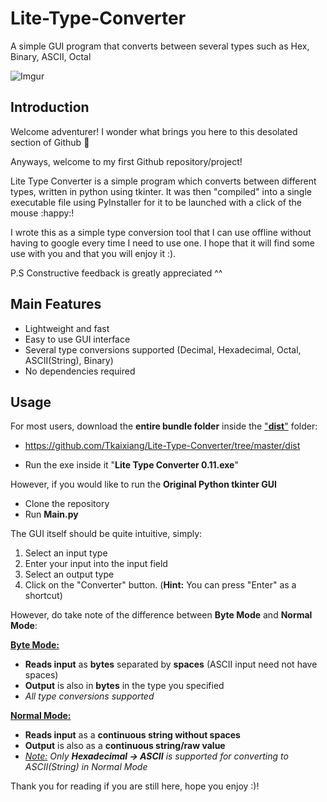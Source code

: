 # Lite-Type-Converter
A simple GUI program that converts between several types such as Hex, Binary, ASCII, Octal

![Imgur](https://i.imgur.com/qMnrXgP.png)

## Introduction

Welcome adventurer! I wonder what brings you here to this desolated section of Github :thinking:

Anyways, welcome to my first Github repository/project!



Lite Type Converter is a simple program which converts between different types, written in python using tkinter. It was then "compiled" into a single executable file using PyInstaller for it to be launched with a click of the mouse :happy:! 



I wrote this as a simple type conversion tool that I can use offline without having to google every time I need to use one. I hope that it will find some use with you and that you will enjoy it :). 



P.S Constructive feedback is greatly appreciated ^^



## Main Features

- Lightweight and fast
- Easy to use GUI interface
- Several type conversions supported (Decimal, Hexadecimal, Octal, ASCII(String), Binary)
- No dependencies required



## Usage

For most users, download the **entire bundle folder** inside the <u>"**dist**"</u> folder:

-  https://github.com/Tkaixiang/Lite-Type-Converter/tree/master/dist 

- Run the exe inside it "**Lite Type Converter 0.11.exe**"

However, if you would like to run the **Original Python tkinter GUI** 

- Clone the repository
- Run **Main.py**



The GUI itself should be quite intuitive, simply:

1. Select an input type
2. Enter your input into the input field
3. Select an output type
4. Click on the "Converter" button. (**Hint:** You can press "Enter" as a shortcut)



However, do take note of the difference between **Byte Mode** and **Normal Mode**:

**<u>Byte Mode:</u>** 

- **Reads input** as **bytes** separated by **spaces** (ASCII input need not have spaces)
- **Output** is also in **bytes** in the type you specified
- *All type conversions supported*

**<u>Normal Mode:</u>** 

- **Reads input** as a **continuous string without spaces** 
- **Output** is also as a **continuous string/raw value**
- *<u>Note:</u>* *Only **Hexadecimal -> ASCII** is supported for converting to ASCII(String) in Normal Mode*



Thank you for reading if you are still here, hope you enjoy :)!



